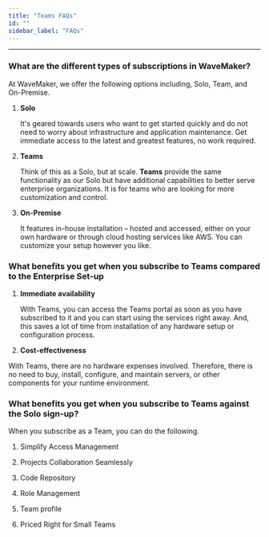 ```yaml
---
title: "Teams FAQs"
id: ""
sidebar_label: "FAQs"
---
```

---

### What are the different types of subscriptions in WaveMaker?


At WaveMaker, we offer the following options including, Solo, Team, and On-Premise.

1. **Solo**

    It's geared towards users who want to get started quickly and do not need to worry about infrastructure and application maintenance. Get immediate access to the latest and greatest features, no work required.

2. **Teams**

    Think of this as a Solo, but at scale. **Teams** provide the same functionality as our Solo but have additional capabilities to better serve enterprise organizations. It is for teams who are looking for more customization and control.

3. **On-Premise**

    It features in-house installation – hosted and accessed, either on your own hardware or through cloud hosting services like AWS. You can customize your setup however you like.

### What benefits you get when you subscribe to Teams compared to the Enterprise Set-up


1. **Immediate availability**

    With Teams, you can access the Teams portal as soon as you have subscribed to it and you can start using the services right away. And, this saves a lot of time from installation of any hardware setup or configuration process.

2. **Cost-effectiveness**

With Teams, there are no hardware expenses involved. Therefore, there is no need to buy, install, configure, and maintain servers, or other components for your runtime environment.


### What benefits you get when you subscribe to Teams against the Solo sign-up?

When you subscribe as a Team, you can do the following.

1. Simplify Access Management

2. Projects Collaboration Seamlessly

3. Code Repository

4. Role Management

5. Team profile

6. Priced Right for Small Teams